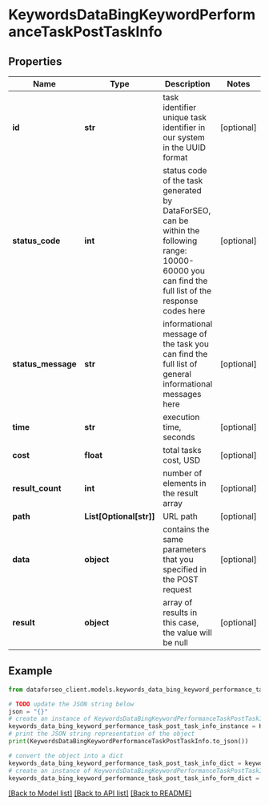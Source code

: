 # KeywordsDataBingKeywordPerformanceTaskPostTaskInfo


## Properties

Name | Type | Description | Notes
------------ | ------------- | ------------- | -------------
**id** | **str** | task identifier unique task identifier in our system in the UUID format | [optional] 
**status_code** | **int** | status code of the task generated by DataForSEO, can be within the following range: 10000-60000 you can find the full list of the response codes here | [optional] 
**status_message** | **str** | informational message of the task you can find the full list of general informational messages here | [optional] 
**time** | **str** | execution time, seconds | [optional] 
**cost** | **float** | total tasks cost, USD | [optional] 
**result_count** | **int** | number of elements in the result array | [optional] 
**path** | **List[Optional[str]]** | URL path | [optional] 
**data** | **object** | contains the same parameters that you specified in the POST request | [optional] 
**result** | **object** | array of results in this case, the value will be null | [optional] 

## Example

```python
from dataforseo_client.models.keywords_data_bing_keyword_performance_task_post_task_info import KeywordsDataBingKeywordPerformanceTaskPostTaskInfo

# TODO update the JSON string below
json = "{}"
# create an instance of KeywordsDataBingKeywordPerformanceTaskPostTaskInfo from a JSON string
keywords_data_bing_keyword_performance_task_post_task_info_instance = KeywordsDataBingKeywordPerformanceTaskPostTaskInfo.from_json(json)
# print the JSON string representation of the object
print(KeywordsDataBingKeywordPerformanceTaskPostTaskInfo.to_json())

# convert the object into a dict
keywords_data_bing_keyword_performance_task_post_task_info_dict = keywords_data_bing_keyword_performance_task_post_task_info_instance.to_dict()
# create an instance of KeywordsDataBingKeywordPerformanceTaskPostTaskInfo from a dict
keywords_data_bing_keyword_performance_task_post_task_info_form_dict = keywords_data_bing_keyword_performance_task_post_task_info.from_dict(keywords_data_bing_keyword_performance_task_post_task_info_dict)
```
[[Back to Model list]](../README.md#documentation-for-models) [[Back to API list]](../README.md#documentation-for-api-endpoints) [[Back to README]](../README.md)


